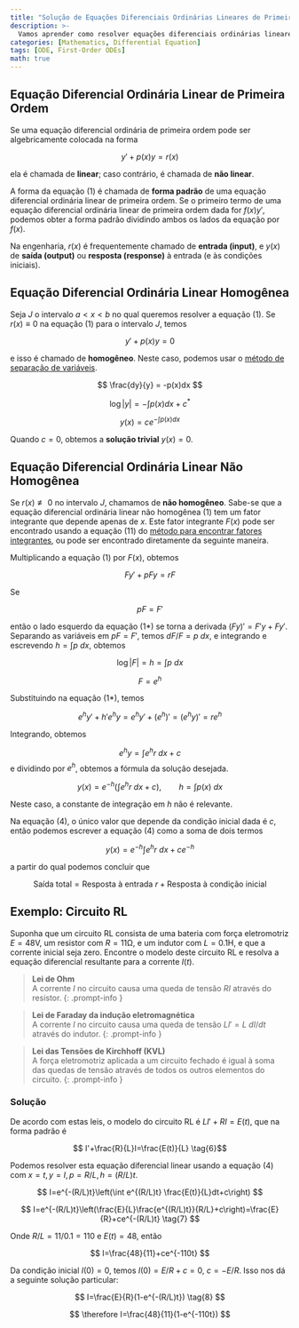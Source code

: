 ```yaml
---
title: "Solução de Equações Diferenciais Ordinárias Lineares de Primeira Ordem"
description: >-
  Vamos aprender como resolver equações diferenciais ordinárias lineares de primeira ordem.
categories: [Mathematics, Differential Equation]
tags: [ODE, First-Order ODEs]
math: true
---
```


## Equação Diferencial Ordinária Linear de Primeira Ordem
Se uma equação diferencial ordinária de primeira ordem pode ser algebricamente colocada na forma

$$ y'+p(x)y=r(x) \tag{1} $$

ela é chamada de **linear**; caso contrário, é chamada de **não linear**.

A forma da equação (1) é chamada de **forma padrão** de uma equação diferencial ordinária linear de primeira ordem. Se o primeiro termo de uma equação diferencial ordinária linear de primeira ordem dada for $f(x)y'$, podemos obter a forma padrão dividindo ambos os lados da equação por $f(x)$.

Na engenharia, $r(x)$ é frequentemente chamado de **entrada (input)**, e $y(x)$ de **saída (output)** ou **resposta (response)** à entrada (e às condições iniciais).

## Equação Diferencial Ordinária Linear Homogênea
Seja $J$ o intervalo $a<x<b$ no qual queremos resolver a equação (1). Se $r(x)\equiv 0$ na equação (1) para o intervalo $J$, temos

$$ y'+p(x)y=0 \tag{2}$$

e isso é chamado de **homogêneo**. Neste caso, podemos usar o [método de separação de variáveis](/posts/Separation-of-Variables/).

$$ \frac{dy}{y} = -p(x)dx $$

$$ \log |y| = -\int p(x)dx + c^* $$

$$ y(x) = ce^{-\int p(x)dx} \tag{3}$$

Quando $c=0$, obtemos a **solução trivial** $y(x)=0$.

## Equação Diferencial Ordinária Linear Não Homogênea
Se $r(x)\not\equiv 0$ no intervalo $J$, chamamos de **não homogêneo**. Sabe-se que a equação diferencial ordinária linear não homogênea (1) tem um fator integrante que depende apenas de $x$. Este fator integrante $F(x)$ pode ser encontrado usando a equação (11) do [método para encontrar fatores integrantes](/posts/Exact-Differential-Equation-and-Integrating-Factor/#método-para-encontrar-fatores-integrantes), ou pode ser encontrado diretamente da seguinte maneira.

Multiplicando a equação (1) por $F(x)$, obtemos

$$ Fy'+pFy=rF \tag{1*} $$

Se

$$ pF=F' $$

então o lado esquerdo da equação (1*) se torna a derivada $(Fy)'=F'y+Fy'$. Separando as variáveis em $pF=F'$, temos $dF/F=p\ dx$, e integrando e escrevendo $h=\int p\ dx$, obtemos

$$ \log |F|=h=\int p\ dx $$

$$ F = e^h $$

Substituindo na equação (1*), temos

$$ e^hy'+h'e^hy=e^hy'+(e^h)'=(e^hy)'=re^h $$

Integrando, obtemos

$$ e^hy=\int e^hr\ dx + c $$
e dividindo por $e^h$, obtemos a fórmula da solução desejada.

$$ y(x)=e^{-h}\left(\int e^hr\ dx + c\right),\qquad h=\int p(x)\ dx \tag{4} $$

Neste caso, a constante de integração em $h$ não é relevante.

Na equação (4), o único valor que depende da condição inicial dada é $c$, então podemos escrever a equação (4) como a soma de dois termos

$$ y(x)=e^{-h}\int e^hr\ dx + ce^{-h} \tag{4*} $$

a partir do qual podemos concluir que

$$ \text{Saída total}=\text{Resposta à entrada }r+\text{Resposta à condição inicial} \tag{5} $$

## Exemplo: Circuito RL
Suponha que um circuito RL consista de uma bateria com força eletromotriz $E=48\textrm{V}$, um resistor com $R=11\mathrm{\Omega}$, e um indutor com $L=0.1\text{H}$, e que a corrente inicial seja zero. Encontre o modelo deste circuito RL e resolva a equação diferencial resultante para a corrente $I(t)$.
> **Lei de Ohm**  
> A corrente $I$ no circuito causa uma queda de tensão $RI$ através do resistor.
{: .prompt-info }

> **Lei de Faraday da indução eletromagnética**  
> A corrente $I$ no circuito causa uma queda de tensão $LI'=L\ dI/dt$ através do indutor.
{: .prompt-info }

> **Lei das Tensões de Kirchhoff (KVL)**  
> A força eletromotriz aplicada a um circuito fechado é igual à soma das quedas de tensão através de todos os outros elementos do circuito.
{: .prompt-info }

### Solução
De acordo com estas leis, o modelo do circuito RL é $LI'+RI=E(t)$, que na forma padrão é

$$ I'+\frac{R}{L}I=\frac{E(t)}{L} \tag{6}$$

Podemos resolver esta equação diferencial linear usando a equação (4) com $x=t, y=I, p=R/L, h=(R/L)t$.

$$ I=e^{-(R/L)t}\left(\int e^{(R/L)t} \frac{E(t)}{L}dt+c\right) $$

$$ I=e^{-(R/L)t}\left(\frac{E}{L}\frac{e^{(R/L)t}}{R/L}+c\right)=\frac{E}{R}+ce^{-(R/L)t} \tag{7} $$

Onde $R/L=11/0.1=110$ e $E(t)=48$, então

$$ I=\frac{48}{11}+ce^{-110t} $$

Da condição inicial $I(0)=0$, temos $I(0)=E/R+c=0$, $c=-E/R$. Isso nos dá a seguinte solução particular:

$$ I=\frac{E}{R}(1-e^{-(R/L)t}) \tag{8} $$

$$ \therefore I=\frac{48}{11}(1-e^{-110t}) $$
